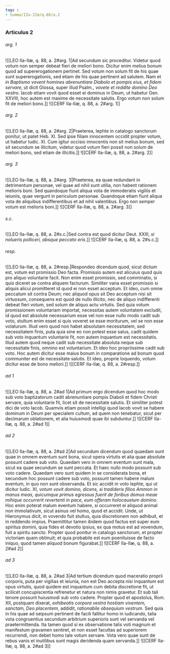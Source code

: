 ```yaml
---
tags : 
- Summa/IIa-IIæ/q.88/a.2
---
```


### Articulus 2

###### arg. 1
![[LEO IIa-IIæ, q. 88, a. 2#arg. 1|Ad secundum sic proceditur. Videtur quod votum non semper debeat fieri de meliori bono. Dicitur enim melius bonum quod ad supererogationem pertinet. Sed votum non solum fit de his quae sunt supererogationis, sed etiam de his quae pertinent ad salutem. Nam et *in Baptismo vovent homines abrenuntiare Diabolo et pompis eius, et fidem servare*, ut dicit Glossa, super illud Psalm., *vovete et reddite domino Deo vestro*. Iacob etiam vovit quod esset ei dominus in Deum, ut habetur Gen. XXVIII, hoc autem est maxime de necessitate salutis. Ergo votum non solum fit de meliori bono.]]
![[CERF IIa-IIæ, q. 88, a. 2#arg. 1]]

###### arg. 2
![[LEO IIa-IIæ, q. 88, a. 2#arg. 2|Praeterea, Iephte in catalogo sanctorum ponitur, ut patet Heb. XI. Sed ipse filiam innocentem occidit propter votum, ut habetur Iudic. XI. Cum igitur occisio innocentis non sit melius bonum, sed sit secundum se illicitum, videtur quod votum fieri possit non solum de meliori bono, sed etiam de illicitis.]]
![[CERF IIa-IIæ, q. 88, a. 2#arg. 2]]

###### arg. 3
![[LEO IIa-IIæ, q. 88, a. 2#arg. 3|Praeterea, ea quae redundant in detrimentum personae, vel quae ad nihil sunt utilia, non habent rationem melioris boni. Sed quandoque fiunt aliqua vota de immoderatis vigiliis et ieiuniis, quae vergunt in periculum personae. Quandoque etiam fiunt aliqua vota de aliquibus indifferentibus et ad nihil valentibus. Ergo non semper votum est melioris boni.]]
![[CERF IIa-IIæ, q. 88, a. 2#arg. 3]]

###### s.c.
![[LEO IIa-IIæ, q. 88, a. 2#s.c.|Sed contra est quod dicitur Deut. XXIII, *si nolueris polliceri, absque peccato eris*.]]
![[CERF IIa-IIæ, q. 88, a. 2#s.c.]]

###### resp.
![[LEO IIa-IIæ, q. 88, a. 2#resp.|Respondeo dicendum quod, sicut dictum est, votum est promissio Deo facta. Promissio autem est alicuius quod quis pro aliquo voluntarie facit. Non enim esset promissio, sed comminatio, si quis diceret se contra aliquem facturum. Similiter vana esset promissio si aliquis alicui promitteret id quod ei non esset acceptum. Et ideo, cum omne peccatum sit contra Deum; nec aliquod opus sit Deo acceptum nisi sit virtuosum, consequens est quod de nullo illicito, nec de aliquo indifferenti debeat fieri votum, sed solum de aliquo actu virtutis. Sed quia votum promissionem voluntariam importat, necessitas autem voluntatem excludit, id quod est absolute necessarium esse vel non esse nullo modo cadit sub voto, stultum enim esset si quis voveret se esse moriturum, vel se non esse volaturum. Illud vero quod non habet absolutam necessitatem, sed necessitatem finis, puta quia sine eo non potest esse salus, cadit quidem sub voto inquantum voluntarie fit, non autem inquantum est necessitatis. Illud autem quod neque cadit sub necessitate absoluta neque sub necessitate finis, omnino est voluntarium. Et ideo hoc propriissime cadit sub voto. Hoc autem dicitur esse maius bonum in comparatione ad bonum quod communiter est de necessitate salutis. Et ideo, proprie loquendo, votum dicitur esse de bono meliori.]]
![[CERF IIa-IIæ, q. 88, a. 2#resp.]]

###### ad 1
![[LEO IIa-IIæ, q. 88, a. 2#ad 1|Ad primum ergo dicendum quod hoc modo sub voto baptizatorum cadit abrenuntiare pompis Diaboli et fidem Christi servare, quia voluntarie fit, licet sit de necessitate salutis. Et similiter potest dici de voto Iacob. Quamvis etiam possit intelligi quod Iacob vovit se habere dominum in Deum per specialem cultum, ad quem non tenebatur, sicut per decimarum oblationem, et alia huiusmodi quae ibi subduntur.]]
![[CERF IIa-IIæ, q. 88, a. 2#ad 1]]

###### ad 2
![[LEO IIa-IIæ, q. 88, a. 2#ad 2|Ad secundum dicendum quod quaedam sunt quae in omnem eventum sunt bona, sicut opera virtutis et alia quae absolute possunt cadere sub voto. Quaedam vero in omnem eventum sunt mala, sicut ea quae secundum se sunt peccata. Et haec nullo modo possunt sub voto cadere. Quaedam vero sunt quidem in se considerata bona, et secundum hoc possunt cadere sub voto, possunt tamen habere malum eventum, in quo non sunt observanda. Et sic accidit in voto Iephte, qui ut dicitur Iudic. XI, *votum vovit domino, dicens, si tradideris filios Ammon in manus meas, quicumque primus egressus fuerit de foribus domus meae mihique occurrerit revertenti in pace, eum offeram holocaustum domino*. Hoc enim poterat malum eventum habere, si occurreret ei aliquod animal non immolativum, sicut asinus vel homo, quod et accidit. Unde, ut Hieronymus dicit, in vovendo fuit stultus, quia discretionem non adhibuit, et in reddendo impius. Praemittitur tamen ibidem quod factus est super eum spiritus domini, quia fides et devotio ipsius, ex qua motus est ad vovendum, fuit a spiritu sancto. Propter quod ponitur in catalogo sanctorum, et propter victoriam quam obtinuit; et quia probabile est eum poenituisse de facto iniquo, quod tamen aliquod bonum figurabat.]]
![[CERF IIa-IIæ, q. 88, a. 2#ad 2]]

###### ad 3
![[LEO IIa-IIæ, q. 88, a. 2#ad 3|Ad tertium dicendum quod maceratio proprii corporis, puta per vigilias et ieiunia, non est Deo accepta nisi inquantum est opus virtutis, quod quidem est inquantum cum debita discretione fit, ut scilicet concupiscentia refrenetur et natura non nimis gravetur. Et sub tali tenore possunt huiusmodi sub voto cadere. Propter quod et apostolus, Rom. XII, postquam dixerat, *exhibeatis corpora vestra hostiam viventem, sanctam, Deo placentem*, addidit, *rationabile obsequium vestrum*. Sed quia in his quae ad seipsum pertinent de facili fallitur homo in iudicando, talia vota congruentius secundum arbitrium superioris sunt vel servanda vel praetermittenda. Ita tamen quod si ex observatione talis voti magnum et manifestum gravamen sentiret, et non esset facultas ad superiorem recurrendi, non debet homo tale votum servare. Vota vero quae sunt de rebus vanis et inutilibus sunt magis deridenda quam servanda.]]
![[CERF IIa-IIæ, q. 88, a. 2#ad 3]]

